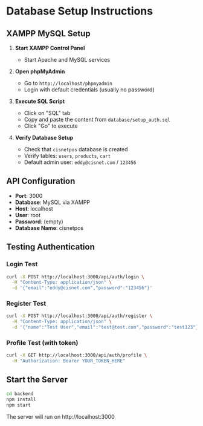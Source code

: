 # Database Setup Instructions

## XAMPP MySQL Setup

1. **Start XAMPP Control Panel**
   - Start Apache and MySQL services

2. **Open phpMyAdmin**
   - Go to `http://localhost/phpmyadmin`
   - Login with default credentials (usually no password)

3. **Execute SQL Script**
   - Click on "SQL" tab
   - Copy and paste the content from `database/setup_auth.sql`
   - Click "Go" to execute

4. **Verify Database Setup**
   - Check that `cisnetpos` database is created
   - Verify tables: `users`, `products`, `cart`
   - Default admin user: `eddy@cisnet.com` / `123456`

## API Configuration

- **Port**: 3000
- **Database**: MySQL via XAMPP
- **Host**: localhost
- **User**: root
- **Password**: (empty)
- **Database Name**: cisnetpos

## Testing Authentication

### Login Test
```bash
curl -X POST http://localhost:3000/api/auth/login \
  -H "Content-Type: application/json" \
  -d '{"email":"eddy@cisnet.com","password":"123456"}'
```

### Register Test
```bash
curl -X POST http://localhost:3000/api/auth/register \
  -H "Content-Type: application/json" \
  -d '{"name":"Test User","email":"test@test.com","password":"test123"}'
```

### Profile Test (with token)
```bash
curl -X GET http://localhost:3000/api/auth/profile \
  -H "Authorization: Bearer YOUR_TOKEN_HERE"
```

## Start the Server

```bash
cd backend
npm install
npm start
```

The server will run on http://localhost:3000